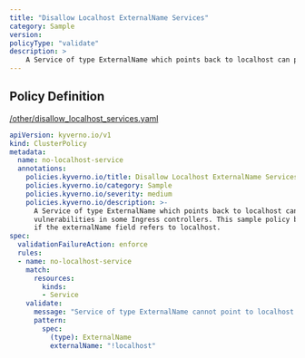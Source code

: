 ```yaml
---
title: "Disallow Localhost ExternalName Services"
category: Sample
version: 
policyType: "validate"
description: >
    A Service of type ExternalName which points back to localhost can potentially be used to exploit vulnerabilities in some Ingress controllers. This sample policy blocks Services of type ExternalName if the externalName field refers to localhost.
---
```


## Policy Definition
<a href="https://github.com/kyverno/policies/raw/main//other/disallow_localhost_services.yaml" target="-blank">/other/disallow_localhost_services.yaml</a>

```yaml
apiVersion: kyverno.io/v1
kind: ClusterPolicy
metadata:
  name: no-localhost-service
  annotations:
    policies.kyverno.io/title: Disallow Localhost ExternalName Services
    policies.kyverno.io/category: Sample
    policies.kyverno.io/severity: medium
    policies.kyverno.io/description: >-
      A Service of type ExternalName which points back to localhost can potentially be used to exploit
      vulnerabilities in some Ingress controllers. This sample policy blocks Services of type ExternalName
      if the externalName field refers to localhost.
spec:
  validationFailureAction: enforce
  rules:
  - name: no-localhost-service
    match:
      resources:
        kinds:
        - Service
    validate:
      message: "Service of type ExternalName cannot point to localhost."
      pattern:
        spec:
          (type): ExternalName
          externalName: "!localhost"
```
